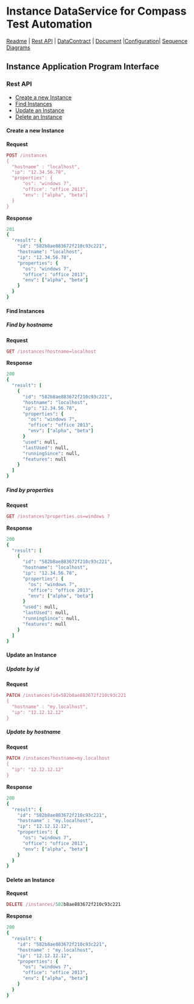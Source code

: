 # Instance DataService for Compass Test Automation
[Readme](README.md) | [Rest API](RESTAPI.md) | [DataContract](DATACONTRACT.md) | [Document](DOCUMENTATION.md) |[Configuration](CONFIGURATION.md)| [Sequence Diagrams](https://www.lucidchart.com/documents/edit/9980627b-2d6c-4a15-b610-235575b8801e)


## Instance Application Program Interface

### Rest API
* [Create a new Instance](#create-a-new-instance)
* [Find Instances](#find-instances)
* [Update an Instance](#update-an-instance)
* [Delete an Instance](#delete-an-instance)

#### Create a new Instance 
**Request**
```ruby
POST /instances
{
  "hostname" : "localhost",
  "ip": "12.34.56.78",
  "properties": {
      "os": "windows 7",
      "office": "office 2013",
      "env": ["alpha", "beta"]
  }
}
```

**Response**
```ruby
201
{
  "result": {
    "id": "582b8ae883672f210c93c221",
    "hostname": "localhost",
    "ip": "12.34.56.78",
    "properties": {
      "os": "windows 7",
      "office": "office 2013",
      "env": ["alpha", "beta"]
    }
  }
}
```

#### Find Instances

##### Find by hostname
**Request**
```ruby
GET /instances?hostname=localhost
```

**Response**
```ruby
200
{
  "result": [
    {
      "id": "582b8ae883672f210c93c221",
      "hostname": "localhost",
      "ip": "12.34.56.78",
      "properties": {
        "os": "windows 7",
        "office": "office 2013",
        "env": ["alpha", "beta"]
      }
      "used": null,
      "lastUsed": null,
      "runningSince": null,
      "features": null
    }
  ]
}
```

##### Find by properties
**Request**
```ruby
GET /instances?properties.os=windows 7
```

**Response**
```ruby
200
{
  "result": [
    {
      "id": "582b8ae883672f210c93c221",
      "hostname": "localhost",
      "ip": "12.34.56.78",
      "properties": {
        "os": "windows 7",
        "office": "office 2013",
        "env": ["alpha", "beta"]
      }
      "used": null,
      "lastUsed": null,
      "runningSince": null,
      "features": null
    }
  ]
}
```

#### Update an Instance 

##### Update by id
**Request**
```ruby
PATCH /instances?id=582b8ae883672f210c93c221
{
  "hostname" : "my.localhost",
  "ip": "12.12.12.12"
}
```
##### Update by hostname
**Request**
```ruby
PATCH /instances?hostname=my.localhost
{
  "ip": "12.12.12.12"
}
```

**Response**
```ruby
200
{
  "result": {
    "id": "582b8ae883672f210c93c221",
    "hostname" : "my.localhost",
    "ip": "12.12.12.12",
    "properties": {
      "os": "windows 7",
      "office": "office 2013",
      "env": ["alpha", "beta"]
    }
  }
}
```

#### Delete an Instance 
**Request**
```ruby
DELETE /instances/582b8ae883672f210c93c221
```

**Response**
```ruby
200
{
  "result": {
    "id": "582b8ae883672f210c93c221",
    "hostname" : "my.localhost",
    "ip": "12.12.12.12",
    "properties": {
      "os": "windows 7",
      "office": "office 2013",
      "env": ["alpha", "beta"]
    }
  }
}
```